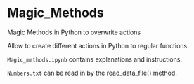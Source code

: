 # Magic_Methods
Magic Methods in Python to overwrite actions

Allow to create different actions in Python to regular functions  

`Magic_methods.ipynb` contains explanations and instructions.

`Numbers.txt` can be read in by the read_data_file() method.
